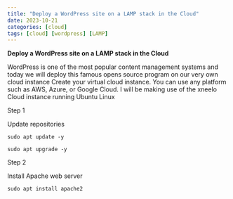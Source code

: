 ```yaml
---
title: "Deploy a WordPress site on a LAMP stack in the Cloud"
date: 2023-10-21
categories: [cloud]
tags: [cloud] [wordpress] [LAMP]
---
```


**Deploy a WordPress site on a LAMP stack in the Cloud**


WordPress is one of the most popular content management systems and today we will deploy this famous opens source 
program on our very own cloud instance
Create your virtual cloud instance. You can use any platform such as AWS, Azure, or Google Cloud. 
I will be making use of the xneelo Cloud instance running Ubuntu Linux

Step 1

Update repositories

```
sudo apt update -y
```

```
sudo apt upgrade -y
```


Step 2

Install Apache web server 

```
sudo apt install apache2
```
